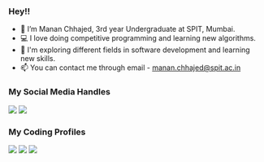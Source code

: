 
### Hey!! 

- 👋 I’m Manan Chhajed, 3rd year Undergraduate at SPIT, Mumbai.
- 💻 I love doing competitive programming and learning new algorithms.
- 🌱 I'm exploring different fields in software development and learning new skills.
- 📫 You can contact me through email - manan.chhajed@spit.ac.in

### My Social Media Handles
[<img src="https://img.shields.io/badge/linkedin-%230077B5.svg?style=for-the-badge&logo=linkedin&logoColor=white" />](https://www.linkedin.com/in/manan-chhajed/)
[<img src="https://img.shields.io/badge/Twitter-%231DA1F2.svg?style=for-the-badge&logo=Twitter&logoColor=white" />](https://twitter.com/manan_c288)

  
### My Coding Profiles
[<img src="https://img.shields.io/badge/Codeforces-445f9d?style=for-the-badge&logo=Codeforces&logoColor=white" />](https://codeforces.com/profile/manan_chhajed)
[<img src="https://img.shields.io/badge/CodeChef-%23964B00.svg?style=for-the-badge&logo=CodeChef&logoColor=white" />](https://www.codechef.com/users/spit2021600011)
[<img src="https://img.shields.io/badge/-LeetCode-FFA116?style=for-the-badge&logo=LeetCode&logoColor=black" />](https://leetcode.com/Manan_Chhajed/)
